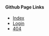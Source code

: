 #### Github Page Links
- [Index](https://felichz.github.io/EdoVideo-Static-Design/ "Index")
- [Login](https://felichz.github.io/EdoVideo-Static-Design/login.html "Login")
- [404](https://felichz.github.io/EdoVideo-Static-Design/404.html "404")
